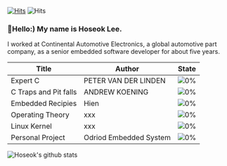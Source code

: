 [![Hits](https://hits.seeyoufarm.com/api/count/incr/badge.svg?url=https%3A%2F%2Fgithub.com%2FBravoHoseok&count_bg=%2379C83D&title_bg=%23555555&icon=&icon_color=%23E7E7E7&title=hits&edge_flat=false)](https://hits.seeyoufarm.com)
![Hits](https://img.shields.io/github/followers/harimkang?label=Follow)


### 👋Hello:) My name is Hoseok Lee. 
I worked at Continental Automotive Electronics, a global automotive part company, as a senior embedded software developer for about five years.


| Title | Author | State |
| ------ | ------ | ------ |
| Expert C | PETER VAN DER LINDEN | ![0%](https://progress-bar.dev/0/?scale=500&title=progress) |
| C Traps and Pit falls | ANDREW KOENING | ![0%](https://progress-bar.dev/0/?title=progress) |
| Embedded Recipies | Hien | ![0%](https://progress-bar.dev/0/?title=progress) |
| Operating Theory | xxx | ![0%](https://progress-bar.dev/0/?title=progress) |
| Linux Kernel | xxx | ![0%](https://progress-bar.dev/0/?title=progress) |
| Personal Project | Odriod Embedded System | ![0%](https://progress-bar.dev/0/?title=progress) |


![Hoseok's github stats](https://github-readme-stats.vercel.app/api?username=BravoHoseok&show_icons=true)




<!-- [![Top Langs](https://github-readme-stats.vercel.app/api/top-langs/?username=BravoHoseok&langs_count=8)](https://github.com/BravoHoseok/github-readme-stats) -->


<!--
**BravoHoseok/BravoHoseok** is a ✨ _special_ ✨ repository because its `README.md` (this file) appears on your GitHub profile.

Here are some ideas to get you started:

- 🔭 I’m currently working on ...
- 🌱 I’m currently learning ...
- 👯 I’m looking to collaborate on ...
- 🤔 I’m looking for help with ...
- 💬 Ask me about ...
- 📫 How to reach me: ...
- 😄 Pronouns: ...
- ⚡ Fun fact: ...
-->
